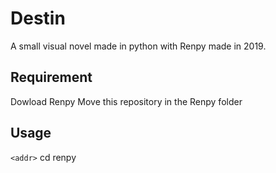 # Destin
A small visual novel made in python with Renpy made in 2019.

## Requirement 
Dowload Renpy
Move this repository in the Renpy folder

## Usage
`<addr>` cd renpy
